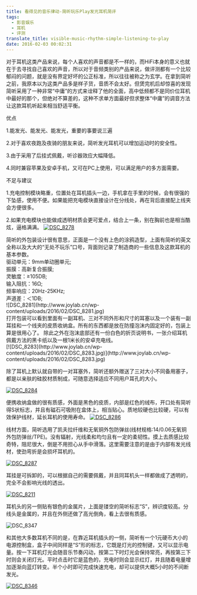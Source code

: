 ```yaml
---
title: 看得见的音乐律动-简听玩乐Play发光耳机简评
tags:
  - 影音娱乐
  - 耳机
  - 评测
translate_title: visible-music-rhythm-simple-listening-to-play
date: 2016-02-03 00:02:31
---
```


对于耳机这类产品来说，每个人喜欢的声音都是不一样的，而HiFi本身的意义也就在于去寻找自己喜欢的声音，所以对于音频类别的产品来说，做评测都有一个比较郁闷的问题，就是没有界定好坏的公正标准，所以往往被称之为玄学。在拿到简听之前，我原本以为这类产品多是样子货，音质不会太好。但煲完机后却惊喜的发现简听采用了一种非常“中庸”的方式来诠释了他的全面，高中低频都不是同价位耳机中最好的那个，但绝对不算差的，这种不求单方面最好但求整体“中庸”的调音方法让这款耳机听起来相当舒适平衡。

优点

1.能发光、能发光、能发光，重要的事要说三遍

2.对于喜欢夜跑及夜骑的朋友来说，简听发光耳机可以增加运动时的安全性。

3.由于采用了后挂式佩戴，听诊器效应大幅降低。

4.同时兼容苹果及安卓手机，又可在PC上使用，可以满足用户的多方面需要。

不足与建议

1.充电控制模块略重，位置处在耳机插头一边，手机拿在手里的时候，会有很强的下坠感，使用不便。如果能把充电模块直接设计在分线处，再在背后直接配上线夹会方便很多。

2.如果充电模块也能做成透明材质会更可爱点，结合上一条，别在胸前也是相当酷炫，逼格满满。
[![DSC_8278](http://www.joylab.cn/wp-content/uploads/2016/02/DSC_8278.jpg)](http://www.joylab.cn/wp-content/uploads/2016/02/DSC_8278.jpg)
<div>简听的外包装设计很有意思，正面是一个没有上色的涂鸦造型，上面有简听的英文全称以及大大的“无处不玩乐”口号，背面则记录了制造商的一些信息及这款耳机的基本参数。</div>
<div>驱动单元：9mm单动圈单元;</div>
<div>振膜：高新复合振膜;</div>
<div>灵敏度：≥105DB;</div>
<div>输入阻抗：16Ω;</div>
<div>频率响应：20Hz-25KHz;</div>
<div>声道差：＜1DB;</div>
<div></div>
<div>![DSC_8281](http://www.joylab.cn/wp-content/uploads/2016/02/DSC_8281.jpg)</div>
<div>打开包装可以看到里面有一副耳机、三对不同外形和尺寸的耳塞以及一个装有一副耳挂和一个线夹的皮质收纳盒。所有的东西都是放在防撞泡沫内固定好的，包装上算是很用心了。 除此之外在泡沫底部还有一份白色的折页说明书，一张介绍耳机佩戴方法的黑卡纸以及一根1米长的安卓充电线。</div>
[![DSC_8283](http://www.joylab.cn/wp-content/uploads/2016/02/DSC_8283.jpg)](http://www.joylab.cn/wp-content/uploads/2016/02/DSC_8283.jpg)

除了耳机上默认就自带的一对耳塞外，简听还额外赠送了三对大小不同备用塞子，都是以亲肤的硅胶材质制成，可随意选择适应不同用户耳孔的大小。

[![DSC_8284](http://www.joylab.cn/wp-content/uploads/2016/02/DSC_8284.jpg)](http://www.joylab.cn/wp-content/uploads/2016/02/DSC_8284.jpg)

便携收纳盒做的很有质感，外面是黑色的皮质，内部是红色的绒布，开口处有简听得S状标志，并且有磁石可吸附在盒体上，相当贴心。质地较硬也比较硬，可以有效保护线材，延长耳机的使用寿命。
[![DSC_8286](http://www.joylab.cn/wp-content/uploads/2016/02/DSC_8286.jpg)](http://www.joylab.cn/wp-content/uploads/2016/02/DSC_8286.jpg)

线材方面，简听选用了凯夫拉纤维和无氧铜外包防弹丝(线材规格:14/0.06无氧铜外包防弹丝/TPE)。没有辐射，光线柔和均匀且有一定的柔韧性。摸上去质感比较奇特，阻尼很大，倒是不用担心从手中滑落。这里需要注意的是由于内部有发光线材，使劲弯折是会损坏耳机的。

[![DSC_8287](http://www.joylab.cn/wp-content/uploads/2016/02/DSC_8287.jpg)](http://www.joylab.cn/wp-content/uploads/2016/02/DSC_8287.jpg)

耳挂是可拆卸的，可以根据自己的需要佩戴，并且同耳机头一样都做成了透明的，完全不会影响光线的透出。

[![DSC_8211](http://www.joylab.cn/wp-content/uploads/2016/02/DSC_8211.jpg)](http://www.joylab.cn/wp-content/uploads/2016/02/DSC_8211.jpg)

耳机头的另一侧贴有银色的金属片，上面是镂空的简听标志“S”，辨识度较高。分线头是金属的，并且在外侧还做了高光倒角，看上去很有质感。

![DSC_8347](http://www.joylab.cn/wp-content/uploads/2016/02/DSC_8347.jpg)

和其他大多数耳机不同的是，在靠近耳机插头的一侧，简听有一个1元硬币大小的电源控制盒，盒子中间同样是“S”形的标志，它既是灯光的控制键，又可以显示电量。按一下耳机灯光会随音乐节奏闪动，按第二下时灯光会保持常亮，再按第三下时则会关闭灯光。平时点击时它是蓝色的，充电时则会显示红灯，并且随着电量增加逐渐向蓝灯转变。半个小时即可完成快速充电，却可以提供大概5小时的不间断发光。

[![DSC_8346](http://www.joylab.cn/wp-content/uploads/2016/02/DSC_8346.jpg)](http://www.joylab.cn/wp-content/uploads/2016/02/DSC_8347.jpg)

&nbsp;